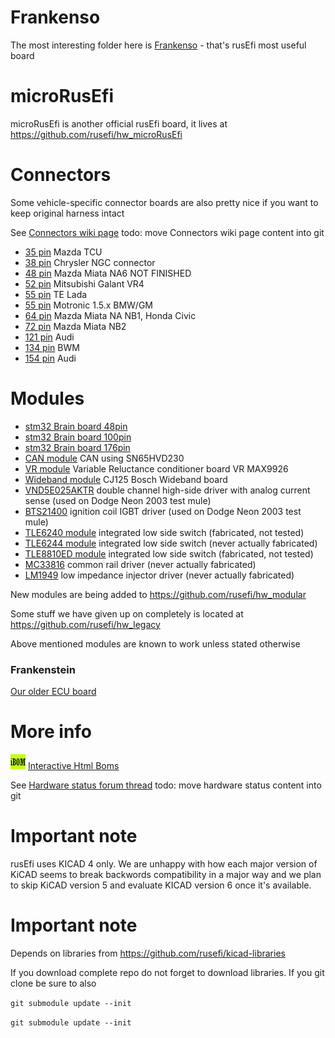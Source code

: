 
# Frankenso
The most interesting folder here is [Frankenso](frankenso/) - that's rusEfi most useful board

# microRusEfi

microRusEfi is another official rusEfi board, it lives at https://github.com/rusefi/hw_microRusEfi

# Connectors
Some vehicle-specific connector boards are also pretty nice if you want to keep original harness intact

See [Connectors wiki page](http://rusefi.com/wiki/index.php?title=Hardware:OEM_connectors)
todo: move Connectors wiki page content into git

* [35 pin](MX7-C-35PL-C11-connector) Mazda TCU
* [38 pin](NGC_38_connector) Chrysler NGC connector
* [48 pin](breakout_48_pin_174917) Mazda Miata NA6 NOT FINISHED
* [52 pin](172319-1_52pin-connector) Mitsubishi Galant VR4
* [55 pin](963063-15_55_pin_connector) TE Lada
* [55 pin](breakout_55_pin) Motronic 1.5.x BMW/GM
* [64 pin](176122-6-connector) Mazda Miata NA NB1, Honda Civic
* [72 pin](1123038-2-connector) Mazda Miata NB2 
* [121 pin](368255-2-connector) Audi
* [134 pin](Breakout_134pin_7-967288-1) BWM
* [154 pin](284617-1-connector) Audi

# Modules
* [stm32 Brain board 48pin](mini48-stm32)
* [stm32 Brain board 100pin](brain_board)
* [stm32 Brain board 176pin](brain_board_176-pin)
* [CAN module](can_board) CAN using SN65HVD230
* [VR module](VR_Board) Variable Reluctance conditioner board VR MAX9926
* [Wideband module](CJ125_board) CJ125 Bosch Wideband board
* [VND5E025AKTR](PowerSSO-24_breakout) double channel high-side driver with analog current sense (used on Dodge Neon 2003 test mule)
* [BTS21400](DDPAK_breakout) ignition coil IGBT driver (used on Dodge Neon 2003 test mule)
* [TLE6240 module](low_side_tle6240) integrated low side switch (fabricated, not tested)
* [TLE6244 module](Breakout_TLE6244) integrated low side switch (never actually fabricated)
* [TLE8810ED module](TLE8110ED_breakout_board) integrated low side switch (fabricated, not tested)
* [MC33816](Common_Rail_MC33816) common rail driver (never actually fabricated)
* [LM1949](Low-Z_LM1949) low impedance injector driver (never actually fabricated)

New modules are being added to https://github.com/rusefi/hw_modular

Some stuff we have given up on completely is located at https://github.com/rusefi/hw_legacy

Above mentioned modules are known to work unless stated otherwise

### Frankenstein

[Our older ECU board](frankenstein)

# More info

![IBOM](../misc/www/images/ibom_icon.png) [Interactive Html Boms](https://rusefi.com/docs/ibom/)

See [Hardware status forum thread](http://rusefi.com/forum/viewtopic.php?f=4&t=260)
todo: move hardware status content into git

# Important note
rusEfi uses KICAD 4 only.
We are unhappy with how each major version of KiCAD
seems to break backwords compatibility in a major way and we plan to skip KiCAD version 5
and evaluate KICAD version 6 once it's available.


# Important note

Depends on libraries from https://github.com/rusefi/kicad-libraries

If you download complete repo do not forget to download libraries. If you git clone be sure to also

`git submodule update --init`


`git submodule update --init`


